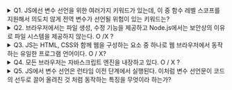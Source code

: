 <details>
<summary>Q1.  JS에선 변수 선언을 위한 여러가지 키워드가 있는데,
   이 중 함수 레벨 스코프를 지원해서 의도치 않게 전역 변수가 선언될 위험이 있는 키워드는?</summary>
<div markdown="1">
A. var
</div>
</details>

<details>
<summary>Q2. 브라우저에서는 파일 생성, 수정 기능을 제공하고
   Node.js에서는 보안상의 이유로 파일 시스템을 제공하지 않는다. O /X ?</summary>
<div markdown="1">
A. O
</div>
</details>

<details>
<summary>Q3. JS는 HTML, CSS와 함께 웹을 구성하는 요소 중 하나로
   웹 브라우저에서 동작하는 유일한 프로그램 언어이다. O / X?</summary>
<div markdown="1">
A. O
</div>
</details>

<details>
<summary>Q4. 모든 브라우저는 자바스크립트 엔진을 내장하고 있다. O / X ?</summary>
<div markdown="1">
A. O
</div>
</details>

<details>
<summary>Q5. JS에서 변수 선언은 런타임 이전 단계에서 실행된다.
   이처럼 변수 선언문이 코드의 선두로 끌어 올려진 것 처럼 동작하는 특징을 무엇이라 하는가?</summary>
<div markdown="1">
A. 변수 호이스팅
</div>
</details>
